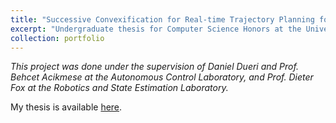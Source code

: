 ```yaml
---
title: "Successive Convexification for Real-time Trajectory Planning for Quadrotor Drones"
excerpt: "Undergraduate thesis for Computer Science Honors at the University of Washington.<br/><img src='/images/uw_flower.png' style='height:300px;'>"
collection: portfolio
---
```

*This project was done under the supervision of Daniel Dueri and Prof. Behcet Acikmese at the Autonomous Control Laboratory, and Prof. Dieter Fox at the Robotics and State Estimation Laboratory.*

My thesis is available [here](successive_convexification.pdf).

